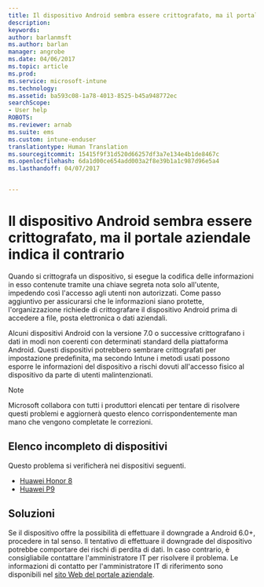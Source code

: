```yaml
---
title: Il dispositivo Android sembra essere crittografato, ma il portale aziendale indica il contrario
description: 
keywords: 
author: barlanmsft
ms.author: barlan
manager: angrobe
ms.date: 04/06/2017
ms.topic: article
ms.prod: 
ms.service: microsoft-intune
ms.technology: 
ms.assetid: ba593c08-1a78-4013-8525-b45a948772ec
searchScope:
- User help
ROBOTS: 
ms.reviewer: arnab
ms.suite: ems
ms.custom: intune-enduser
translationtype: Human Translation
ms.sourcegitcommit: 15415f9f31d520d66257df3a7e134e4b1de8467c
ms.openlocfilehash: 6da1d00ce654add003a2f8e39b1a1c987d96e5a4
ms.lasthandoff: 04/07/2017


---
```



# <a name="your-android-device-seems-to-be-encrypted-but-company-portal-says-otherwise"></a>Il dispositivo Android sembra essere crittografato, ma il portale aziendale indica il contrario

Quando si crittografa un dispositivo, si esegue la codifica delle informazioni in esso contenute tramite una chiave segreta nota solo all'utente, impedendo così l'accesso agli utenti non autorizzati. Come passo aggiuntivo per assicurarsi che le informazioni siano protette, l'organizzazione richiede di crittografare il dispositivo Android prima di accedere a file, posta elettronica o dati aziendali.

Alcuni dispositivi Android con la versione 7.0 o successive crittografano i dati in modi non coerenti con determinati standard della piattaforma Android. Questi dispositivi potrebbero sembrare crittografati per impostazione predefinita, ma secondo Intune i metodi usati possono esporre le informazioni del dispositivo a rischi dovuti all'accesso fisico al dispositivo da parte di utenti malintenzionati.

> [!Note]
> Microsoft collabora con tutti i produttori elencati per tentare di risolvere questi problemi e aggiornerà questo elenco corrispondentemente man mano che vengono completate le correzioni.

## <a name="an-incomplete-list-of-devices"></a>Elenco incompleto di dispositivi

Questo problema si verificherà nei dispositivi seguenti.

- [Huawei Honor 8](http://consumer.huawei.com/en/support/mobile-phones/honor8_en-sup.htm)
- [Huawei P9](http://consumer.huawei.com/mobile-phones/p9/index.html)

## <a name="solutions"></a>Soluzioni

Se il dispositivo offre la possibilità di effettuare il downgrade a Android 6.0+, procedere in tal senso. Il tentativo di effettuare il downgrade del dispositivo potrebbe comportare dei rischi di perdita di dati. In caso contrario, è consigliabile contattare l'amministratore IT per risolvere il problema. Le informazioni di contatto per l'amministratore IT di riferimento sono disponibili nel [sito Web del portale aziendale](http://portal.manage.microsoft.com).

